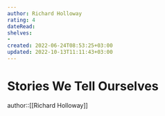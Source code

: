 ```yaml
---
author: Richard Holloway
rating: 4
dateRead: 
shelves: 
- 
created: 2022-06-24T08:53:25+03:00
updated: 2022-10-13T11:11:43+03:00
---
```

# Stories We Tell Ourselves

author::[[Richard Holloway]]